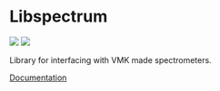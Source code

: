 # Libspectrum
![](https://img.shields.io/pypi/v/vmk-spectrum)
![](https://img.shields.io/github/actions/workflow/status/leadpogrommer/libspectrum/release.yml)

Library for interfacing with VMK made spectrometers.

[Documentation](https://leadpogrommer.ru/libspectrum/)
